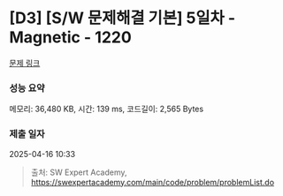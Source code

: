 # [D3] [S/W 문제해결 기본] 5일차 - Magnetic - 1220 

[문제 링크](https://swexpertacademy.com/main/code/problem/problemDetail.do?contestProbId=AV14hwZqABsCFAYD) 

### 성능 요약

메모리: 36,480 KB, 시간: 139 ms, 코드길이: 2,565 Bytes

### 제출 일자

2025-04-16 10:33



> 출처: SW Expert Academy, https://swexpertacademy.com/main/code/problem/problemList.do